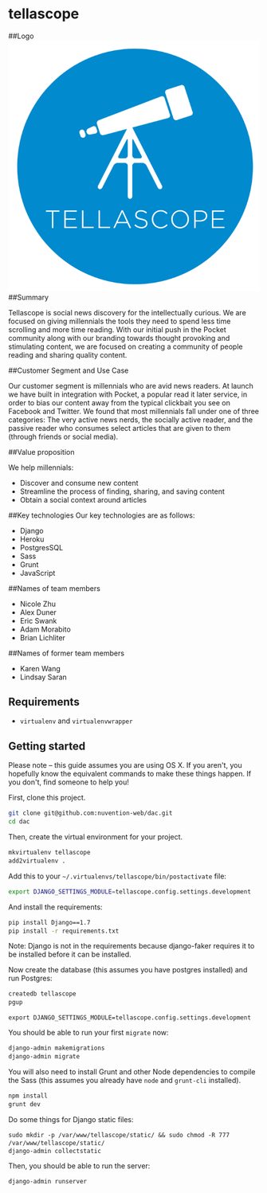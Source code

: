 tellascope
=============
##Logo
![Tellascope](Logos/logo.png)
##Summary
 
Tellascope is social news discovery for the intellectually curious. We are focused on giving millennials the tools they need to spend less time scrolling and more time reading. With our initial push in the Pocket community along with our branding towards thought provoking and stimulating content, we are focused on creating a community of people reading and sharing quality content.
	
##Customer Segment and Use Case

Our customer segment is millennials who are avid news readers. At launch we have built in integration with Pocket, a popular read it later service, in order to bias our content away from the typical clickbait you see on Facebook and Twitter. We found that most millennials fall under one of three categories: The very active news nerds, the socially active reader, and the passive reader who consumes select articles that are given to them (through friends or social media).

##Value proposition

We help millennials:

* Discover and consume new content
* Streamline the process of finding, sharing, and saving content
* Obtain a social context around articles

##Key technologies
Our key technologies are as follows:

* Django
* Heroku
* PostgresSQL
* Sass
* Grunt
* JavaScript

##Names of team members
* Nicole Zhu
* Alex Duner
* Eric Swank
* Adam Morabito
* Brian Lichliter

##Names of former team members
* Karen Wang
* Lindsay Saran

## Requirements

- `virtualenv` and `virtualenvwrapper`

## Getting started
Please note – this guide assumes you are using OS X. If you aren't, you hopefully know the equivalent commands to make these things happen. If you don't, find someone to help you!

First, clone this project.

```bash
git clone git@github.com:nuvention-web/dac.git
cd dac
```

Then, create the virtual environment for your project.

```bash
mkvirtualenv tellascope
add2virtualenv .
```

Add this to your `~/.virtualenvs/tellascope/bin/postactivate` file:
```bash
export DJANGO_SETTINGS_MODULE=tellascope.config.settings.development
```

And install the requirements:

```bash
pip install Django==1.7
pip install -r requirements.txt
```

Note: Django is not in the requirements because django-faker requires it to be installed before it can be installed.

Now create the database (this assumes you have postgres installed) and run Postgres:

```bash
createdb tellascope
pgup
```

```
export DJANGO_SETTINGS_MODULE=tellascope.config.settings.development
```

You should be able to run your first `migrate` now:

```bash
django-admin makemigrations
django-admin migrate
```

You will also need to install Grunt and other Node dependencies to compile the Sass (this assumes you already have `node` and `grunt-cli` installed).

```bash
npm install
grunt dev
```

Do some things for Django static files:
```
sudo mkdir -p /var/www/tellascope/static/ && sudo chmod -R 777 /var/www/tellascope/static/
django-admin collectstatic
```

Then, you should be able to run the server:

```bash
django-admin runserver
```
